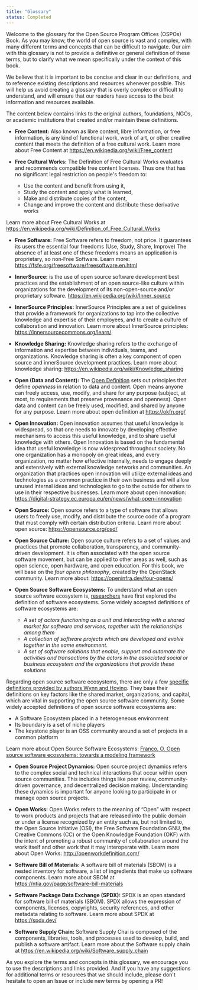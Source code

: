 ```yaml
---
title: "Glossary"
status: Completed
---
```


Welcome to the glossary for the Open Source Program Offices (OSPOs) Book. As you may know, the world of open source is vast and complex,
with many different terms and concepts that can be difficult to navigate. Our aim with this glossary is not to provide a definitive or general definition
of these terms, but to clarify what we mean specifically under the context of this book.

We believe that it is important to be concise and clear in our definitions, and to reference existing descriptions and resources whenever possible.
This will help us avoid creating a glossary that is overly complex or difficult to understand, and will ensure that our readers have access to the best
information and resources available.

The content below contains links to the original authors, foundations, NGOs, or academic institutions that created and/or maintain these definitions.

* **Free Content:** Also known as libre content, libre information, or free information, is any kind of functional work, work of art, or other creative content that meets the definition of a free cultural work. Learn more about Free Content at <https://en.wikipedia.org/wiki/Free_content>

* **Free Cultural Works:** The Definition of Free Cultural Works evaluates and recommends compatible free content licenses. Thus one that has no significant legal restriction on people's freedom to:
  * Use the content and benefit from using it,
  * Study the content and apply what is learned,
  * Make and distribute copies of the content,
  * Change and improve the content and distribute these derivative works

 Learn more about Free Cultural Works at <https://en.wikipedia.org/wiki/Definition_of_Free_Cultural_Works>

* **Free Software:** Free Software refers to freedom, not price. It guarantees its users the essential four freedoms (Use, Study, Share, Improve) The absence of at least one of these freedoms means an application is proprietary, so non‐Free Software. Learn more: <https://fsfe.org/freesoftware/freesoftware.en.html>
* **InnerSource:** is the use of open source software development best practices and the establishment of an open source-like culture within organizations
for the development of its non-open-source and/or proprietary software. <https://en.wikipedia.org/wiki/Inner_source>

* **InnerSource Principles:** InnerSource Principles are a set of guidelines that provide a framework for organizations
to tap into the collective knowledge and expertise of their employees, and to create a culture of collaboration and innovation.
Learn more about InnerSource principles: <https://innersourcecommons.org/learn/>

* **Knowledge Sharing:** Knowledge sharing refers to the exchange of information and expertise between individuals, teams, and organizations.
Knowledge sharing is often a key component of open source and innerSource development practices. Learn more about knowledge sharing: <https://en.wikipedia.org/wiki/Knowledge_sharing>

* **Open (Data and Content):** The [Open Definition](http://opendefinition.org/od/2.1/en/) sets out principles that define *openness* in relation to data and content. Open means anyone can freely access, use, modify, and share for any purpose (subject, at most, to requirements that preserve provenance and openness). Open data and content can be freely used, modified, and shared by anyone for any purpose. Learn more about open definition at <https://okfn.org/>

* **Open Innovation:** Open innovation assumes that useful knowledge is widespread, so that one needs to innovate by developing effective mechanisms to access this useful knowledge, and to share useful knowledge with others. Open Innovation is based on the fundamental idea that useful knowledge is now widespread throughout society.  No one organization has a monopoly on great ideas, and every organization, no matter how effective internally, needs to engage deeply and extensively with external knowledge networks and communities.  An organization that practices open innovation will utilize external ideas and technologies as a common practice in their own business and will allow unused internal ideas and technologies to go to the outside for others to use in their respective businesses. Learn more about open innovation: <https://digital-strategy.ec.europa.eu/en/news/what-open-innovation>

* **Open Source:** Open source refers to a type of software that allows users to freely use, modify, and distribute
the source code of a program that must comply with certain distribution criteria. Learn more about open source: <https://opensource.org/osd/>

* **Open Source Culture:** Open source culture refers to a set of values and practices that promote collaboration, transparency,
and community-driven development. It is often associated with the open source software movement, but can be applied to other
areas as well, such as open science, open hardware, and open education. For this book, we will base on the *four opens philosophy*, created by the OpenStack community. Learn more about: <https://openinfra.dev/four-opens/>

* **Open Source Software Ecosystems:** To understand what an open source software ecosystem is, [researchers](https://upcommons.upc.edu/handle/2117/87103) have first explored the definition of software ecosystems. Some widely accepted definitions of software ecosystems are:
  * *A set of actors functioning as a unit and interacting with a shared market for software and services, together with the relationships among them*
  * *A collection of software projects which are developed and evolve together in the same environment*.
  * *A set of software solutions that enable, support and automate the activities and transactions by the actors in the associated social or business ecosystem and the organizations that provide these solutions*

 Regarding open source software ecosystems, there are only a few [specific definitions provided by authors Wynn and Hoving](https://upcommons.upc.edu/handle/2117/87103). They base their definitions on key factors like the shared market, organizations, and capital, which are vital in supporting the open source software community. Some widely accepted definitions of open source software ecosystems are:

  * A Software Ecosystem placed in a heterogeneous environment
  * Its boundary is a set of niche players
  * The keystone player is an OSS community around a set of projects in a common platform

 Learn more about Open Source Software Ecosystems: [Franco, O. Open source software ecosystems: towards a modeling framework](https://upcommons.upc.edu/handle/2117/87103)

* **Open Source Project Dynamics:** Open source project dynamics refers to the complex social and technical interactions that occur within
open source communities. This includes things like peer review, community-driven governance, and decentralized
decision making. Understanding these dynamics is important for anyone looking to participate in or manage open source projects.

* **Open Works:** Open Works refers to the meaning of “Open” with respect to work products and projects that are released into the public domain
or under a license recognized by an entity such as, but not limited to, the Open Source Initiative (OSI), the Free Software Foundation GNU,
the Creative Commons (CC) or the Open Knowledge Foundation (OKF) with the intent of promoting a robust community of collaboration around
the work itself and other work that it may interoperate with. Learn more about Open Works: <http://openworkdefinition.com/>

* **Software Bill of Materials:** A software bill of materials (SBOM) is a nested inventory for software, a list of ingredients that make up software components. Learn more
about SBOM at <https://ntia.gov/page/software-bill-materials>

* **Software Package Data Exchange (SPDX):** SPDX is an open standard for software bill of materials (SBOM). SPDX allows the expression of components, licenses, copyrights,
security references, and other metadata relating to software. Learn more about SPDX at <https://spdx.dev/>

* **Software Supply Chain:** Software Supply Chai is composed of the components, libraries, tools, and processes used to develop, build, and publish a software artifact. Learn more about
the Software supply chain at <https://en.wikipedia.org/wiki/Software_supply_chain>

As you explore the terms and concepts in this glossary, we encourage you to use the descriptions and links provided.
And if you have any suggestions for additional terms or resources that we should include, please don't hesitate to open an Issue or include new terms by
opening a PR!
